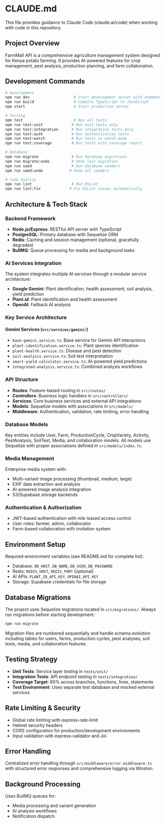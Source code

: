 # CLAUDE.md

This file provides guidance to Claude Code (claude.ai/code) when working with code in this repository.

## Project Overview

FarmMall API is a comprehensive agriculture management system designed for Kenya potato farming. It provides AI-powered features for crop management, pest analysis, production planning, and farm collaboration.

## Development Commands

```bash
# Development
npm run dev                    # Start development server with nodemon
npm run build                  # Compile TypeScript to JavaScript
npm start                      # Start production server

# Testing
npm test                       # Run all tests
npm run test:unit             # Run unit tests only
npm run test:integration      # Run integration tests only
npm run test:auth             # Run authentication tests
npm run test:watch            # Run tests in watch mode
npm run test:coverage         # Run tests with coverage report

# Database
npm run migrate               # Run database migrations
npm run migrate:undo          # Undo last migration
npm run seed                  # Run database seeders
npm run seed:undo            # Undo all seeders

# Code Quality
npm run lint                  # Run ESLint
npm run lint:fix             # Fix ESLint issues automatically
```

## Architecture & Tech Stack

### Backend Framework
- **Node.js/Express**: RESTful API server with TypeScript
- **PostgreSQL**: Primary database with Sequelize ORM
- **Redis**: Caching and session management (optional, gracefully degrades)
- **BullMQ**: Queue processing for media and background tasks

### AI Services Integration
The system integrates multiple AI services through a modular service architecture:
- **Google Gemini**: Plant identification, health assessment, soil analysis, yield prediction
- **Plant.id**: Plant identification and health assessment
- **OpenAI**: Fallback AI analysis

### Key Service Architecture

#### Gemini Services (`src/services/gemini/`)
- `base-gemini.service.ts`: Base service for Gemini API interactions
- `plant-identification.service.ts`: Plant species identification
- `plant-health.service.ts`: Disease and pest detection
- `soil-analysis.service.ts`: Soil test interpretation
- `smart-yield-calculator.service.ts`: AI-powered yield predictions
- `integrated-analysis.service.ts`: Combined analysis workflows

### API Structure
- **Routes**: Feature-based routing in `src/routes/`
- **Controllers**: Business logic handlers in `src/controllers/`
- **Services**: Core business services and external API integrations
- **Models**: Sequelize models with associations in `src/models/`
- **Middleware**: Authentication, validation, rate limiting, error handling

### Database Models
Key entities include User, Farm, ProductionCycle, CropVariety, Activity, PestAnalysis, SoilTest, Media, and collaboration models. All models use Sequelize with proper associations defined in `src/models/index.ts`.

### Media Management
Enterprise media system with:
- Multi-variant image processing (thumbnail, medium, large)
- EXIF data extraction and analysis
- AI-powered image analysis integration
- S3/Supabase storage backends

### Authentication & Authorization
- JWT-based authentication with role-based access control
- User roles: farmer, admin, collaborator
- Farm-based collaboration with invitation system

## Environment Setup

Required environment variables (see README.md for complete list):
- Database: `DB_HOST`, `DB_NAME`, `DB_USER`, `DB_PASSWORD`
- Redis: `REDIS_HOST`, `REDIS_PORT` (optional)
- AI APIs: `PLANT_ID_API_KEY`, `OPENAI_API_KEY`
- Storage: Supabase credentials for file storage

## Database Migrations

The project uses Sequelize migrations located in `src/migrations/`. Always run migrations before starting development:
```bash
npm run migrate
```

Migration files are numbered sequentially and handle schema evolution including tables for users, farms, production cycles, pest analyses, soil tests, media, and collaboration features.

## Testing Strategy

- **Unit Tests**: Service layer testing in `tests/unit/`
- **Integration Tests**: API endpoint testing in `tests/integration/`
- **Coverage Target**: 80% across branches, functions, lines, statements
- **Test Environment**: Uses separate test database and mocked external services

## Rate Limiting & Security

- Global rate limiting with express-rate-limit
- Helmet security headers
- CORS configuration for production/development environments
- Input validation with express-validator and Joi

## Error Handling

Centralized error handling through `src/middleware/error.middleware.ts` with structured error responses and comprehensive logging via Winston.

## Background Processing

Uses BullMQ queues for:
- Media processing and variant generation
- AI analysis workflows
- Notification dispatch